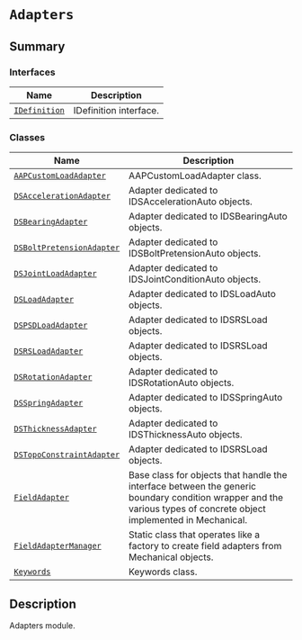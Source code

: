 # `Adapters`

<a id="summary"></a>

## Summary

### Interfaces

| Name | Description |
|----------------------------------------------------------------------------------------------------------------|--------------------------|
| [`IDefinition`](IDefinition.md#ansys.mechanical.stubs.v241.Ansys.ACT.Mechanical.Fields.Adapters.IDefinition)   | IDefinition interface.   |

### Classes

| Name | Description |
|--------------------------------------------------------------------------------------------------------------------------------------------------|---------------------------------------------------------------------------------------------------------------------------------------------------------------------|
| [`AAPCustomLoadAdapter`](AAPCustomLoadAdapter.md#ansys.mechanical.stubs.v241.Ansys.ACT.Mechanical.Fields.Adapters.AAPCustomLoadAdapter)          | AAPCustomLoadAdapter class.                                                                                                                                         |
| [`DSAccelerationAdapter`](DSAccelerationAdapter.md#ansys.mechanical.stubs.v241.Ansys.ACT.Mechanical.Fields.Adapters.DSAccelerationAdapter)       | Adapter dedicated to IDSAccelerationAuto objects.                                                                                                                   |
| [`DSBearingAdapter`](DSBearingAdapter.md#ansys.mechanical.stubs.v241.Ansys.ACT.Mechanical.Fields.Adapters.DSBearingAdapter)                      | Adapter dedicated to IDSBearingAuto objects.                                                                                                                        |
| [`DSBoltPretensionAdapter`](DSBoltPretensionAdapter.md#ansys.mechanical.stubs.v241.Ansys.ACT.Mechanical.Fields.Adapters.DSBoltPretensionAdapter) | Adapter dedicated to IDSBoltPretensionAuto objects.                                                                                                                 |
| [`DSJointLoadAdapter`](DSJointLoadAdapter.md#ansys.mechanical.stubs.v241.Ansys.ACT.Mechanical.Fields.Adapters.DSJointLoadAdapter)                | Adapter dedicated to IDSJointConditionAuto objects.                                                                                                                 |
| [`DSLoadAdapter`](DSLoadAdapter.md#ansys.mechanical.stubs.v241.Ansys.ACT.Mechanical.Fields.Adapters.DSLoadAdapter)                               | Adapter dedicated to IDSLoadAuto objects.                                                                                                                           |
| [`DSPSDLoadAdapter`](DSPSDLoadAdapter.md#ansys.mechanical.stubs.v241.Ansys.ACT.Mechanical.Fields.Adapters.DSPSDLoadAdapter)                      | Adapter dedicated to IDSRSLoad objects.                                                                                                                             |
| [`DSRSLoadAdapter`](DSRSLoadAdapter.md#ansys.mechanical.stubs.v241.Ansys.ACT.Mechanical.Fields.Adapters.DSRSLoadAdapter)                         | Adapter dedicated to IDSRSLoad objects.                                                                                                                             |
| [`DSRotationAdapter`](DSRotationAdapter.md#ansys.mechanical.stubs.v241.Ansys.ACT.Mechanical.Fields.Adapters.DSRotationAdapter)                   | Adapter dedicated to IDSRotationAuto objects.                                                                                                                       |
| [`DSSpringAdapter`](DSSpringAdapter.md#ansys.mechanical.stubs.v241.Ansys.ACT.Mechanical.Fields.Adapters.DSSpringAdapter)                         | Adapter dedicated to IDSSpringAuto objects.                                                                                                                         |
| [`DSThicknessAdapter`](DSThicknessAdapter.md#ansys.mechanical.stubs.v241.Ansys.ACT.Mechanical.Fields.Adapters.DSThicknessAdapter)                | Adapter dedicated to IDSThicknessAuto objects.                                                                                                                      |
| [`DSTopoConstraintAdapter`](DSTopoConstraintAdapter.md#ansys.mechanical.stubs.v241.Ansys.ACT.Mechanical.Fields.Adapters.DSTopoConstraintAdapter) | Adapter dedicated to IDSRSLoad objects.                                                                                                                             |
| [`FieldAdapter`](FieldAdapter.md#ansys.mechanical.stubs.v241.Ansys.ACT.Mechanical.Fields.Adapters.FieldAdapter)                                  | Base class for objects that handle the interface between the generic boundary condition wrapper and the various types of concrete object implemented in Mechanical. |
| [`FieldAdapterManager`](FieldAdapterManager.md#ansys.mechanical.stubs.v241.Ansys.ACT.Mechanical.Fields.Adapters.FieldAdapterManager)             | Static class that operates like a factory to create field adapters from Mechanical objects.                                                                         |
| [`Keywords`](Keywords.md#ansys.mechanical.stubs.v241.Ansys.ACT.Mechanical.Fields.Adapters.Keywords)                                              | Keywords class.                                                                                                                                                     |

<a id="description"></a>

## Description

Adapters module.

<!-- !! processed by numpydoc !! -->

